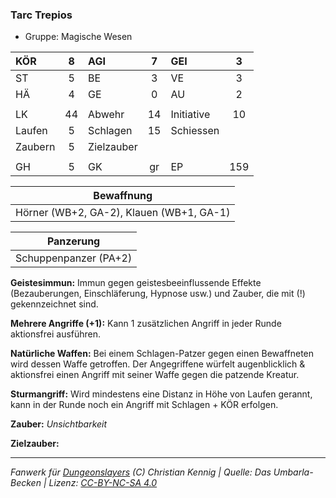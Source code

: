 ### Tarc Trepios

- Gruppe: Magische Wesen

| KÖR     |  8  | AGI        |  7  | GEI        |  3  |
| :------ | :-: | :--------- | :-: | :--------- | :-: |
| ST      |  5  | BE         |  3  | VE         |  3  |
| HÄ      |  4  | GE         |  0  | AU         |  2  |
|         |     |            |     |            |     |
| LK      | 44  | Abwehr     | 14  | Initiative | 10  |
| Laufen  |  5  | Schlagen   | 15  | Schiessen  |     |
| Zaubern |  5  | Zielzauber |     |            |     |
|         |     |            |     |            |     |
| GH      |  5  | GK         | gr  | EP         | 159 |

|                Bewaffnung                |
| :--------------------------------------: |
| Hörner (WB+2, GA-2), Klauen (WB+1, GA-1) |

|       Panzerung       |
| :-------------------: |
| Schuppenpanzer (PA+2) |

**Geistesimmun:** Immun gegen geistesbeeinflussende Effekte (Bezauberungen, Einschläferung, Hypnose usw.) und Zauber, die mit (!) gekennzeichnet sind.

**Mehrere Angriffe (+1):** Kann 1 zusätzlichen Angriff in jeder Runde aktionsfrei ausführen.

**Natürliche Waffen:** Bei einem Schlagen-Patzer gegen einen Bewaffneten wird dessen Waffe getroffen. Der Angegriffene würfelt augenblicklich & aktionsfrei einen Angriff mit seiner Waffe gegen die patzende Kreatur.

**Sturmangriff:** Wird mindestens eine Distanz in Höhe von Laufen gerannt, kann in der Runde noch ein Angriff mit Schlagen + KÖR erfolgen.

**Zauber:** _Unsichtbarkeit_

**Zielzauber:**

---

_Fanwerk für [Dungeonslayers](https://www.dungeonslayers.net/) (C) Christian Kennig | Quelle: Das Umbarla-Becken | Lizenz: [CC-BY-NC-SA 4.0](https://creativecommons.org/licenses/by-nc-sa/4.0/deed.de)_
